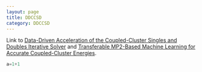 ```yaml
---
layout: page 
title: DDCCSD 
category: DDCCSD 
---
```


Link to [Data-Driven Acceleration of the Coupled-Cluster Singles and Doubles Iterative Solver](https://pubs.acs.org/doi/10.1021/acs.jpclett.9b01442) and [Transferable MP2-Based Machine Learning for Accurate Coupled-Cluster Energies](https://pubs.acs.org/doi/10.1021/acs.jctc.0c00927).

```python
a=1+1
```
